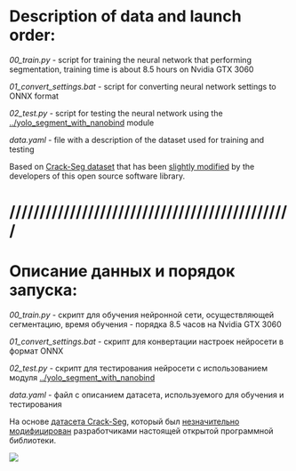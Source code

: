 # Description of data and launch order:

_00_train.py_ - script for training the neural network that performing segmentation, training time is about 8.5 hours on Nvidia GTX 3060

_01_convert_settings.bat_ - script for converting neural network settings to ONNX format

_02_test.py_ - script for testing the neural network using the [../yolo_segment_with_nanobind](https://github.com/Alarmod/MRI_MedicalAnalysis/tree/main/automated_workplace/yolo_segment_with_nanobind) module

_data.yaml_ - file with a description of the dataset used for training and testing

Based on [Crack-Seg dataset](https://docs.ultralytics.com/datasets/segment/crack-seg/) that has been [slightly modified](https://github.com/ultralytics/ultralytics/pull/15736) by the developers of this open source software library.

# ///////////////////////////////////////////////

# Описание данных и порядок запуска: 

_00_train.py_ - скрипт для обучения нейронной сети, осуществляющей сегментацию, время обучения - порядка 8.5 часов на Nvidia GTX 3060

_01_convert_settings.bat_ - скрипт для конвертации настроек нейросети в формат ONNX

_02_test.py_ - скрипт для тестирования нейросети с использованием модуля [../yolo_segment_with_nanobind](https://github.com/Alarmod/MRI_MedicalAnalysis/tree/main/automated_workplace/yolo_segment_with_nanobind)

_data.yaml_ - файл с описанием датасета, используемого для обучения и тестирования

На основе [датасета Crack-Seg](https://docs.ultralytics.com/datasets/segment/crack-seg/), который был [незначительно модифицирован](https://github.com/ultralytics/ultralytics/pull/15736) разработчиками настоящей открытой программной библиотеки.

<img src="https://github.com/ultralytics/docs/releases/download/0/crack-segmentation-sample.avif">
